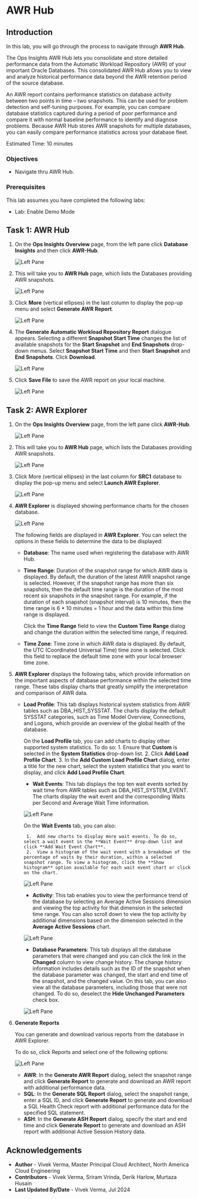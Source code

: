 # AWR Hub

## Introduction

In this lab, you will go through the process to navigate through **AWR Hub**.

The Ops Insights AWR Hub lets you consolidate and store detailed performance data from the Automatic Workload Repository (AWR) of your important Oracle Databases. This consolidated AWR Hub allows you to view and analyze historical performance data beyond the AWR retention period of the source database.

An AWR report contains performance statistics on database activity between two points in time – two snapshots. This can be used for problem detection and self-tuning purposes. For example, you can compare database statistics captured during a period of poor performance and compare it with normal baseline performance to identify and diagnose problems. Because AWR Hub stores AWR snapshots for multiple databases, you can easily compare performance statistics across your database fleet.

Estimated Time: 10 minutes

### Objectives

-   Navigate thru AWR Hub.

### Prerequisites

This lab assumes you have completed the following labs:
* Lab: Enable Demo Mode

## Task 1: AWR Hub

1.  On the **Ops Insights Overview** page, from the left pane click **Database Insights** and then click **AWR-Hub**.

      ![Left Pane](./images/awr-hub.png " ")

2.  This will take you to **AWR Hub** page, which lists the Databases providing AWR snapshots.

      ![Left Pane](./images/awr-hub01.png " ")

3.  Click **More** (vertical ellipses) in the last column to display the pop-up menu and select **Generate AWR Report**.

      ![Left Pane](./images/awr-hub02.png " ")

4.  The **Generate Automatic Workload Repository Report** dialogue appears. Selecting a different **Snapshot Start Time** changes the list of available snapshots for the **Start Snapshot** and **End Snapshots** drop-down menus. Select **Snapshot Start Time** and then **Start Snapshot** and **End Snapshots**. Click **Download**.

      ![Left Pane](./images/awr-hub3.png " ")

5.  Click **Save File** to save the AWR report on your local machine.

      ![Left Pane](./images/awr-hub4.png " ")

## Task 2: AWR Explorer

1.  On the **Ops Insights Overview** page, from the left pane click **AWR-Hub**.

      ![Left Pane](./images/awr-hub.png " ")

2.  This will take you to **AWR Hub** page, which lists the Databases providing AWR snapshots.

      ![Left Pane](./images/awr-hub01.png " ")

3.  Click More (vertical ellipses) in the last column for **SRC1** database to display the pop-up menu and select **Launch AWR Explorer**.

      ![Left Pane](./images/awr-hub03.png " ")

4.  **AWR Explorer** is displayed showing performance charts for the chosen database.

      ![Left Pane](./images/awr-hub04.png " ")

      The following fields are displayed in **AWR Explorer**. You can select the options in these fields to determine the data to be displayed:

	* **Database**: The name used when registering the database with AWR Hub.

	* **Time Range**: Duration of the snapshot range for which AWR data is displayed. By default, the duration of the latest AWR snapshot range is selected. However, if the snapshot range has more than six snapshots, then the default time range is the duration of the most recent six snapshots in the snapshot range. For example, if the duration of each snapshot (snapshot interval) is 10 minutes, then the time range is 6 * 10 minutes = 1 hour and the data within this time range is displayed.

		Click the **Time Range** field to view the **Custom Time Range** dialog and change the duration within the selected time range, if required.

	* **Time Zone**: Time zone in which AWR data is displayed. By default, the UTC (Coordinated Universal Time) time zone is selected. Click this field to replace the default time zone with your local browser time zone.

5.  **AWR Explorer** displays the following tabs, which provide information on the important aspects of database performance within the selected time range. These tabs display charts that greatly simplify the ­interpretation and comparison of AWR data.

	* **Load Profile**: This tab displays historical system statistics from AWR tables such as DBA\_HIST\_SYSSTAT. The charts display the default SYSSTAT categories, such as Time Model Overview, Connections, and Logons, which provide an overview of the global health of the database.

      On the **Load Profile** tab, you can add charts to display other supported system statistics. To do so:
           1.  Ensure that **Custom** is selected in the **System Statistics** drop-down list.
           2.  Click **Add Load Profile Chart**.
           3.  In the **Add Custom Load Profile Chart** dialog, enter a title for the new chart, select the system statistics that you want to display, and click **Add Load Profile Chart**.

      * **Wait Events**: This tab displays the top ten wait events sorted by wait time from AWR tables such as DBA\_HIST\_SYSTEM\_EVENT. The charts display the wait event and the corresponding Waits per Second and Average Wait Time information.
      
      ![Left Pane](./images/awr-hub05.png " ")

      On the **Wait Events** tab, you can also:

           1.  Add new charts to display more wait events. To do so, select a wait event in the **Wait Event** drop-down list and click **Add Wait Event Chart**.
           2.  View a histogram of the wait event with a breakdown of the percentage of waits by their duration, within a selected snapshot range. To view a histogram, click the **Show histogram** option available for each wait event chart or click on the chart.

      ![Left Pane](./images/awr-hub-show-histogram.png " ")


      * **Activity**: This tab enables you to view the performance trend of the database by selecting an Average Active Sessions dimension and viewing the top activity for that dimension in the selected time range. You can also scroll down to view the top activity by additional dimensions based on the dimension selected in the **Average Active Sessions** chart.

      ![Left Pane](./images/awr-hub06.png " ")

      * **Database Parameters**: This tab displays all the database parameters that were changed and you can click the link in the **Changed** column to view change history. The change history information includes details such as the ID of the snapshot when the database parameter was changed, the start and end time of the snapshot, and the changed value.
      On this tab, you can also view all the database parameters, including those that were not changed. To do so, deselect the **Hide Unchanged Parameters** check box.

      ![Left Pane](./images/awr-hub07.png " ")

6.  **Generate Reports**

      You can generate and download various reports from the database in AWR Explorer.

      To do so, click Reports and select one of the following options:

      ![Left Pane](./images/awr-hub08.png " ")

      * **AWR**: In the **Generate AWR Report** dialog, select the snapshot range and click **Generate Report** to generate and download an AWR report with additional performance data.
      * **SQL**: In the **Generate SQL Report** dialog, select the snapshot range, enter a SQL ID, and click **Generate Report** to generate and download a SQL Health Check report with additional performance data for the specified SQL statement.
      * **ASH**: In the **Generate ASH Report** dialog, specify the start and end time and click **Generate Report** to generate and download an ASH report with additional Active Session History data.

## Acknowledgements

- **Author** - Vivek Verma, Master Principal Cloud Architect, North America Cloud Engineering
- **Contributors** - Vivek Verma, Sriram Vrinda, Derik Harlow, Murtaza Husain
- **Last Updated By/Date** - Vivek Verma, Jul 2024
